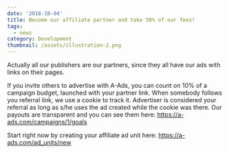 ```yaml
---
date: '2018-10-04'
title: Become our affiliate partner and take 50% of our fees!
tags:
  - news
category: Development
thumbnail: /assets/illustration-2.png
---
```

Actually all our publishers are our partners, since they all have our ads with links on their pages. 

If you invite others to advertise with A-Ads, you can count on 10% of a campaign budget, launched with your partner link. When somebody follows you referral link, we use a cookie to track it. Advertiser is considered your referral as long as s/he uses the ad created while the cookie was there. Our payouts are transparent and you can see them here: <https://a-ads.com/campaigns/1/goals>

Start right now by creating your affiliate ad unit here: <https://a-ads.com/ad_units/new>
